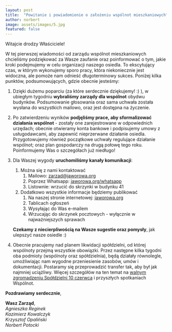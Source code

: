 ```yaml
---
layout: post
title:  "Powitanie i powiadomienie o założeniu wspólnot mieszkaniowych"
author: norbert
image: assets/images/5.jpg
featured: false
---
```

Witajcie drodzy Właściciele!

W tej pierwszej wiadomości od zarządu wspólnot mieszkaniowych chcieliśmy podziękować za Wasze zaufanie
oraz poinformować o tym, jakie kroki podejmujemy w celu organizacji naszego osiedla. To ekscytujący czas,
w którym wykonujemy sporo pracy, która niekoniecznie jest widoczna, ale pomoże nam odnieść długoterminowy sukces.
Poniżej kilka punktów, podsumowujących, gdzie obecnie jesteśmy:

1. Dzięki dużemu poparciu (za które serdecznie dziękujemy! :) ), w ubiegłym tygodniu **wybraliśmy zarządy dla wspólnot**
obydwu budynków. Podsumowanie głosowania oraz sama uchwała została wysłana do wszystkich mailowo, oraz jest dostępna
na życzenie.

2. Po zatwierdzeniu wyników **podjęliśmy prace, aby sformalizować działania wspólnot** - zostały one zarejestrowane w 
odpowiednich urzędach; obecnie otwieramy konta bankowe i podpisujemy umowy z usługodawcami, aby zapewnić nieprzerwane 
działanie osiedla. Przygotowujemy również początkowe uchwały regulujące działanie wspólnot; oraz plan gospodarczy na
drugą połowę tego roku. Poinformujemy Was o szczegółach już niedługo!

3. Dla Waszej wygody **uruchomiliśmy kanały komunikacji**:
    1. Można się z nami kontaktować
        1. Mailowo: [zarzad@jaworowa.org](mailto:zarzad@jaworowa.org)
        2. Poprzez Whatsapp: [jaworowa.org/whatsapp](https://jaworowa.org/whatsapp)
        3. Listownie: wrzucić do skrzynki w budynku 41
    2. Dodatkowo wszystkie informacje będziemy publikować
        1. Na naszej stronie internetowej: [jaworowa.org](https://jaworowa.org)
        2. Tablicach ogłoszeń
        3. Wysyłając do Was e-mailem
        4. Wrzucając do skrzynek pocztowych - wyłącznie w najważniejszych sprawach
  
    **Czekamy z niecierpliwością na Wasze sugestie oraz pomysły**, jak ulepszyć nasze osiedle :)

4. Obecnie pracujemy nad planem likwidacji spółdzielni, od której wspólnoty przejmą wszystkie obowiązki.
Przez następne kilka tygodni oba podmioty (wspólnoty oraz spółdzielnia), będą działały równolegle, umożliwiając
nam wygodne przeniesienie zasobów, umów i dokumentacji. Postaramy się przeprowadzić transfer tak, aby był jak najmniej uciążliwy.
Więcej szczegółów na ten temat na [walnym zgromadzeniu Spółdzielni 10 czerwca](/walne-zgromadzenie-spoldzielni/)
i przyszłych spotkaniach Wspólnot.

**Pozdrawiamy serdecznie**,

**Wasz Zarząd**,  
*Agnieszka Reginek*  
*Kazimierz Kowalczyk*  
*Krzysztof Opaliński*  
*Norbert Potocki*